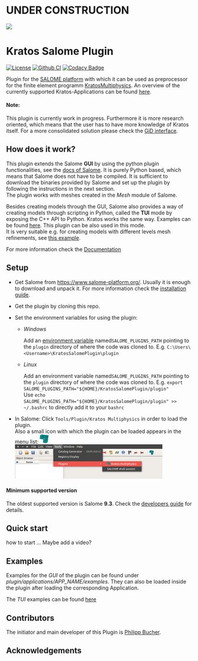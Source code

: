 # UNDER CONSTRUCTION

![](https://media.giphy.com/media/3o7btQ0NH6Kl8CxCfK/giphy.gif)

# Kratos Salome Plugin
[![License](https://img.shields.io/badge/License-BSD%203--Clause-blue.svg)](LICENSE) [![Github CI](https://github.com/philbucher/KratosSalomePlugin/workflows/Plugin%20CI/badge.svg)](https://github.com/philbucher/KratosSalomePlugin/actions) [![Codacy Badge](https://api.codacy.com/project/badge/Grade/6a94f3a9a36b409285fe6c27d8adf9d9)](https://www.codacy.com?utm_source=github.com&amp;utm_medium=referral&amp;utm_content=philbucher/KratosSalomePlugin&amp;utm_campaign=Badge_Grade)

Plugin for the [SALOME platform](https://www.salome-platform.org/) with which it can be used as preprocessor for the finite element programm [KratosMultiphysics](https://github.com/KratosMultiphysics/Kratos).
An overview of the currently supported Kratos-Applications can be found [here](plugin/applications).

#### Note:
This plugin is currently work in progress. Furthermore it is more research oriented, which means that the user has to have more knowledge of Kratos itself.
For a more consolidated solution please check the [GiD interface](https://github.com/KratosMultiphysics/GiDInterface).

## How does it work?
This plugin extends the Salome **GUI** by using the python plugin functionalities, see the [docs of Salome](https://docs.salome-platform.org/9/gui/GUI/using_pluginsmanager.html#). It is purely Python based, which means that Salome does not have to be compiled. It is sufficient to download the binaries provided by Salome and set up the plugin by following the instructions in the next section.\
The plugin works with meshes created in the _Mesh_ module of Salome.

Besides creating models through the GUI, Salome also provides a way of creating models through scripting in Python, called the **TUI** mode by exposing the C++ API to Python. Kratos works the same way. Examples can be found [here](https://www.salome-platform.org/user-section/tui-examples). This plugin can be also used in this mode.\
It is very suitable e.g. for creating models with different levels mesh refinements, see [this example](standalone_tui_usage/examples/flow_cylinder).


For more information check the [Documentation](documentation)

## Setup
  - Get Salome from <https://www.salome-platform.org/>. Usually it is enough to download and unpack it. For more information check the [installation guide](documentation/install_salome).

  - Get the plugin by cloning this repo.

  - Set the environment variables for using the plugin:
    - _Windows_

        Add an [environment variable](https://www.computerhope.com/issues/ch000549.htm) named`SALOME_PLUGINS_PATH` pointing to the `plugin` directory of where the code was cloned to.
        E.g. `C:\Users\<Username>\KratosSalomePlugin\plugin`

    - _Linux_

        Add an environment variable named`SALOME_PLUGINS_PATH` pointing to the `plugin` directory of where the code was cloned to.
        E.g. `export SALOME_PLUGINS_PATH="${HOME}/KratosSalomePlugin/plugin"`\
        Use `echo SALOME_PLUGINS_PATH="${HOME}/KratosSalomePlugin/plugin" >> ~/.bashrc` to directly add it to your `bashrc`

  - In Salome: Click `Tools/Plugin/Kratos Multiphysics` in order to load the plugin.\
      Also a small icon with which the plugin can be loaded appears in the menu list: <img src="plugin/utilities/kratos_logo.png" width="24">
      <img src="plugin/utilities/load_plugin.png" width="400">

#### Minimum supported version
The oldest supported version is Salome **9.3**. Check the [developers guide](documentation/developers_guide.md) for details.

## Quick start
how to start ...
Maybe add a video?


## Examples
Examples for the *GUI* of the plugin can be found under *plugin/applications/APP_NAME/examples*.
They can also be loaded inside the plugin after loading the corresponding Application.

The *TUI* examples can be found [here](standalone_tui_usage)

## Contributors
The initiator and main developer of this Plugin is [Philipp Bucher](https://github.com/philbucher).

## Acknowledgements
